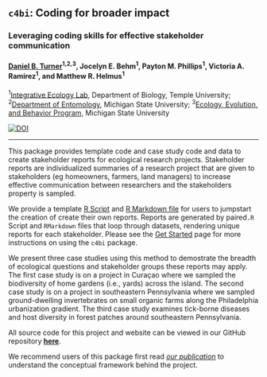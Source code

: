 ## `c4bi`: Coding for broader impact 
### Leveraging coding skills for effective stakeholder communication
#### [Daniel B. Turner](https://dbturner.github.io/)<sup>1,</sup><sup>2,</sup><sup>3</sup>, Jocelyn E. Behm<sup>1</sup>, Payton M. Phillips<sup>1</sup>, Victoria A. Ramirez<sup>1</sup>, and Matthew R. Helmus<sup>1</sup>
<sup>1</sup>[Integrative Ecology Lab](https://www.iecolab.org "iEcoLab Homepage"), Department of Biology, Temple University;
<sup>2</sup>[Department of Entomology](https://www.canr.msu.edu/ent/), Michigan State University;
<sup>3</sup>[Ecology, Evolution, and Behavior Program](https://eeb.msu.edu/), Michigan State University

[![DOI](https://zenodo.org/badge/265937470.svg)](https://zenodo.org/badge/latestdoi/265937470)

<hr>
This package provides template code and case study code and data to create stakeholder reports for ecological research projects.  Stakeholder reports are individualized summaries of a research project that are given to stakeholders (eg homeowners, farmers, land managers) to increase effective communication between researchers and the stakeholders property is sampled.  

We provide a template [R Script](https://github.com/dbturner/c4bi/blob/main/report_code/template/template_rScript.R) and [R Markdown file](https://github.com/dbturner/c4bi/blob/main/report_code/template/template_rmd.Rmd) for users to jumpstart the creation of create their own reports. Reports are generated by paired`.R` Script and `RMarkdown` files that loop through datasets, rendering unique reports for each stakeholder. Please see the [Get Started](https://dbturner.github.io/c4bi/articles/c4bi.html) page for more instructions on using the `c4bi` package.  


We present three case studies using this method to demostrate the breadth of ecological questions and stakeholder groups these reports may apply. The first case study is on a project in Curaçao where we sampled the biodiversity of home gardens (i.e., yards) across the island. The second case study is on a project in southeastern Pennsylvania where we sampled ground-dwelling invertebrates on small organic farms along the Philadelphia urbanization gradient. The third case study examines tick-borne diseases and host diversity in forest patches around southeastern Pennsylvania.

All source code for this project and website can be viewed in our GitHub repository **[here](https://github.com/dbturner/c4bi)**.

We recommend users of this package first read [_our publication_](#citation) to understand the conceptual framework behind the project.

